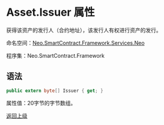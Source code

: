 # Asset.Issuer 属性

获得该资产的发行人（合约地址），该发行人有权进行资产的发行。

命名空间：[Neo.SmartContract.Framework.Services.Neo](../../neo.md)

程序集：Neo.SmartContract.Framework

## 语法

```c#
public extern byte[] Issuer { get; }
```

属性值：20字节的字节数组。



[返回上级](../Asset.md)